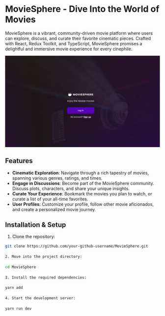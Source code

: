 # MovieSphere - Dive Into the World of Movies

MovieSphere is a vibrant, community-driven movie platform where users can explore, discuss, and curate their favorite cinematic pieces. Crafted with React, Redux Toolkit, and TypeScript, MovieSphere promises a delightful and immersive movie experience for every cinephile.

![MovieSphere Screenshot](/public/assets/movie-sphere-readmeprint.jpg)

## Features

- **Cinematic Exploration**: Navigate through a rich tapestry of movies, spanning various genres, ratings, and times.
- **Engage in Discussions**: Become part of the MovieSphere community. Discuss plots, characters, and share your unique insights.
- **Curate Your Experience**: Bookmark the movies you plan to watch, or curate a list of your all-time favorites.
- **User Profiles**: Customize your profile, follow other movie aficionados, and create a personalized movie journey.

## Installation & Setup

1. Clone the repository:

```bash
git clone https://github.com/your-github-username/MovieSphere.git

2. Move into the project directory:

cd MovieSphere

3. Install the required dependencies:

yarn add

4. Start the development server:

yarn run dev


```
